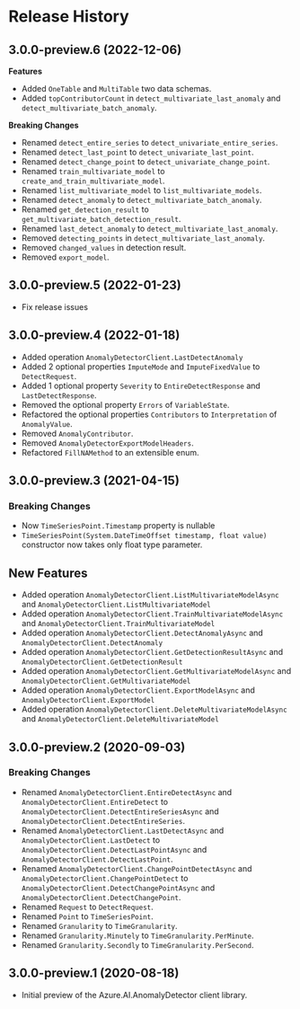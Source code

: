 # Release History

## 3.0.0-preview.6 (2022-12-06)  

**Features**
  - Added `OneTable` and `MultiTable` two data schemas.
  - Added `topContributorCount` in `detect_multivariate_last_anomaly` and `detect_multivariate_batch_anomaly`.

**Breaking Changes**
  - Renamed `detect_entire_series` to `detect_univariate_entire_series`.
  - Renamed `detect_last_point` to `detect_univariate_last_point`.
  - Renamed `detect_change_point` to `detect_univariate_change_point`.
  - Renamed `train_multivariate_model` to `create_and_train_multivariate_model`.
  - Renamed `list_multivariate_model` to `list_multivariate_models`.
  - Renamed `detect_anomaly` to `detect_multivariate_batch_anomaly`.
  - Renamed `get_detection_result` to `get_multivariate_batch_detection_result`.
  - Renamed `last_detect_anomaly` to `detect_multivariate_last_anomaly`.
  - Removed `detecting_points` in `detect_multivariate_last_anomaly`.
  - Removed `changed_values` in detection result.
  - Removed `export_model`.

## 3.0.0-preview.5 (2022-01-23)

- Fix release issues

## 3.0.0-preview.4 (2022-01-18)

- Added operation `AnomalyDetectorClient.LastDetectAnomaly`
- Added 2 optional properties `ImputeMode` and `ImputeFixedValue` to `DetectRequest`.
- Added 1 optional property `Severity` to `EntireDetectResponse` and `LastDetectResponse`.
- Removed the optional property `Errors` of `VariableState`.
- Refactored the optional properties `Contributors` to `Interpretation` of `AnomalyValue`.
- Removed `AnomalyContributor`.
- Removed `AnomalyDetectorExportModelHeaders`.
- Refactored `FillNAMethod` to an extensible enum.

## 3.0.0-preview.3 (2021-04-15)

### Breaking Changes

-  Now `TimeSeriesPoint.Timestamp` property is nullable
- `TimeSeriesPoint(System.DateTimeOffset timestamp, float value)` constructor now takes only float type parameter.

## New Features

- Added operation `AnomalyDetectorClient.ListMultivariateModelAsync` and `AnomalyDetectorClient.ListMultivariateModel`
- Added operation `AnomalyDetectorClient.TrainMultivariateModelAsync` and `AnomalyDetectorClient.TrainMultivariateModel`
- Added operation `AnomalyDetectorClient.DetectAnomalyAsync` and `AnomalyDetectorClient.DetectAnomaly`
- Added operation `AnomalyDetectorClient.GetDetectionResultAsync` and `AnomalyDetectorClient.GetDetectionResult`
- Added operation `AnomalyDetectorClient.GetMultivariateModelAsync` and `AnomalyDetectorClient.GetMultivariateModel`
- Added operation `AnomalyDetectorClient.ExportModelAsync` and `AnomalyDetectorClient.ExportModel`
- Added operation `AnomalyDetectorClient.DeleteMultivariateModelAsync` and `AnomalyDetectorClient.DeleteMultivariateModel`

## 3.0.0-preview.2 (2020-09-03)

### Breaking Changes
- Renamed `AnomalyDetectorClient.EntireDetectAsync` and `AnomalyDetectorClient.EntireDetect` to `AnomalyDetectorClient.DetectEntireSeriesAsync` and `AnomalyDetectorClient.DetectEntireSeries`.
- Renamed `AnomalyDetectorClient.LastDetectAsync` and `AnomalyDetectorClient.LastDetect` to `AnomalyDetectorClient.DetectLastPointAsync` and `AnomalyDetectorClient.DetectLastPoint`.
- Renamed `AnomalyDetectorClient.ChangePointDetectAsync` and `AnomalyDetectorClient.ChangePointDetect` to `AnomalyDetectorClient.DetectChangePointAsync` and `AnomalyDetectorClient.DetectChangePoint`.
- Renamed `Request` to `DetectRequest`.
- Renamed `Point` to `TimeSeriesPoint`.
- Renamed `Granularity` to `TimeGranularity`.
- Renamed `Granularity.Minutely` to `TimeGranularity.PerMinute`.
- Renamed `Granularity.Secondly` to `TimeGranularity.PerSecond`.

## 3.0.0-preview.1 (2020-08-18)

- Initial preview of the Azure.AI.AnomalyDetector client library.
